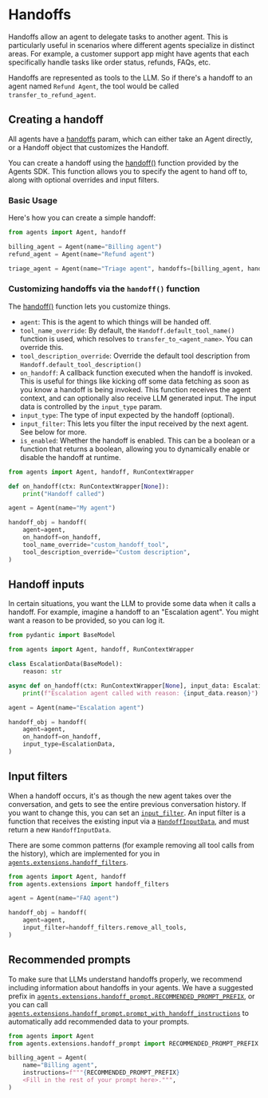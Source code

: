 # **Handoffs**
Handoffs allow an agent to delegate tasks to another agent. This is particularly useful in scenarios where different agents specialize in distinct areas. For example, a customer support app might have agents that each specifically handle tasks like order status, refunds, FAQs, etc.

Handoffs are represented as tools to the LLM. So if there's a handoff to an agent named `Refund Agent`, the tool would be called `transfer_to_refund_agent`.

## **Creating a handoff**

All agents have a [handoffs](https://openai.github.io/openai-agents-python/ref/agent/#agents.agent.Agent.handoffs) param, which can either take an Agent directly, or a Handoff object that customizes the Handoff.

You can create a handoff using the [handoff()](https://openai.github.io/openai-agents-python/ref/handoffs/#agents.handoffs.handoff) function provided by the Agents SDK. This function allows you to specify the agent to hand off to, along with optional overrides and input filters.

### **Basic Usage**
Here's how you can create a simple handoff:

```python
from agents import Agent, handoff

billing_agent = Agent(name="Billing agent")
refund_agent = Agent(name="Refund agent")

triage_agent = Agent(name="Triage agent", handoffs=[billing_agent, handoff(refund_agent)])
```


### **Customizing handoffs via the `handoff()` function**

The [handoff()](https://openai.github.io/openai-agents-python/ref/handoffs/#agents.handoffs.handoff) function lets you customize things.

* `agent`: This is the agent to which things will be handed off.
* `tool_name_override`: By default, the `Handoff.default_tool_name()` function is used, which resolves to `transfer_to_<agent_name>`. You can override this.
* `tool_description_override`: Override the default tool description from `Handoff.default_tool_description()`
* `on_handoff`: A callback function executed when the handoff is invoked. This is useful for things like kicking off some data fetching as soon as you know a handoff is being invoked. This function receives the agent context, and can optionally also receive LLM generated input. The input data is controlled by the `input_type` param.
* `input_type`: The type of input expected by the handoff (optional).
* `input_filter`: This lets you filter the input received by the next agent. See below for more.
* `is_enabled`: Whether the handoff is enabled. This can be a boolean or a function that returns a boolean, allowing you to dynamically enable or disable the handoff at runtime.

```python
from agents import Agent, handoff, RunContextWrapper

def on_handoff(ctx: RunContextWrapper[None]):
    print("Handoff called")

agent = Agent(name="My agent")

handoff_obj = handoff(
    agent=agent,
    on_handoff=on_handoff,
    tool_name_override="custom_handoff_tool",
    tool_description_override="Custom description",
)
```

## **Handoff inputs**
In certain situations, you want the LLM to provide some data when it calls a handoff. For example, imagine a handoff to an "Escalation agent". You might want a reason to be provided, so you can log it.

```python
from pydantic import BaseModel

from agents import Agent, handoff, RunContextWrapper

class EscalationData(BaseModel):
    reason: str

async def on_handoff(ctx: RunContextWrapper[None], input_data: EscalationData):
    print(f"Escalation agent called with reason: {input_data.reason}")

agent = Agent(name="Escalation agent")

handoff_obj = handoff(
    agent=agent,
    on_handoff=on_handoff,
    input_type=EscalationData,
)
```

## **Input filters**
When a handoff occurs, it's as though the new agent takes over the conversation, and gets to see the entire previous conversation history. If you want to change this, you can set an [`input_filter`](https://openai.github.io/openai-agents-python/ref/handoffs/#agents.handoffs.Handoff.input_filter). An input filter is a function that receives the existing input via a [`HandoffInputData`](https://openai.github.io/openai-agents-python/ref/handoffs/#agents.handoffs.HandoffInputData), and must return a new `HandoffInputData`.

There are some common patterns (for example removing all tool calls from the history), which are implemented for you in [`agents.extensions.handoff_filters`](https://openai.github.io/openai-agents-python/ref/extensions/handoff_filters/#agents.extensions.handoff_filters).

```python
from agents import Agent, handoff
from agents.extensions import handoff_filters

agent = Agent(name="FAQ agent")

handoff_obj = handoff(
    agent=agent,
    input_filter=handoff_filters.remove_all_tools, 
)
```

## **Recommended prompts**

To make sure that LLMs understand handoffs properly, we recommend including information about handoffs in your agents. We have a suggested prefix in [`agents.extensions.handoff_prompt.RECOMMENDED_PROMPT_PREFIX`](https://openai.github.io/openai-agents-python/ref/extensions/handoff_prompt/#agents.extensions.handoff_prompt.RECOMMENDED_PROMPT_PREFIX), or you can call [`agents.extensions.handoff_prompt.prompt_with_handoff_instructions`](https://openai.github.io/openai-agents-python/ref/extensions/handoff_prompt/#agents.extensions.handoff_prompt.prompt_with_handoff_instructions) to automatically add recommended data to your prompts.

```python
from agents import Agent
from agents.extensions.handoff_prompt import RECOMMENDED_PROMPT_PREFIX

billing_agent = Agent(
    name="Billing agent",
    instructions=f"""{RECOMMENDED_PROMPT_PREFIX}
    <Fill in the rest of your prompt here>.""",
)
```
